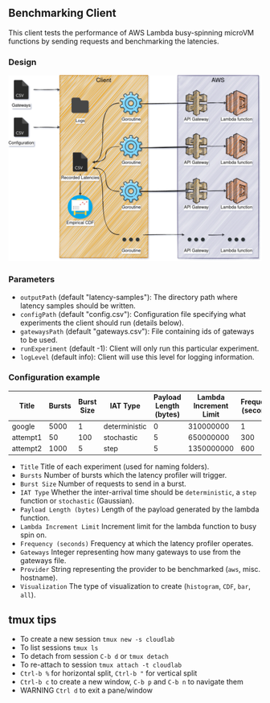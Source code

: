 ## Benchmarking Client
This client tests the performance of 
AWS Lambda busy-spinning microVM functions by sending requests and benchmarking the
latencies. 

### Design
![design](design/diagram.png)

### Parameters
- `outputPath` (default "latency-samples"): The directory path where latency samples should be written.
- `configPath` (default "config.csv"): Configuration file specifying what experiments the client should run (details below).
- `gatewaysPath` (default "gateways.csv"): File containing ids of gateways to be used.
- `runExperiment` (default -1): Client will only run this particular experiment.
- `logLevel` (default info): Client will use this level for logging information.

### Configuration example 

| Title        | Bursts | Burst Size | IAT Type      | Payload Length (bytes) | Lambda Increment Limit | Frequency (seconds) | Gateways | Provider        | Visualization
|--------------|--------|------------|---------------|------------------------|------------------------|---------------------|----------|-----------------|---------
| google       | 5000   | 1          | deterministic | 0                      | 310000000              | 1                   | 1       | www.google.com  | all
| attempt1     | 50     | 100        | stochastic    | 5                      | 650000000              | 300                 | 150      | aws             | cdf
| attempt2     | 1000   | 5          | step          | 5                      | 1350000000             | 600                 | 100      | aws             | histogram

- `Title` Title of each experiment (used for naming folders).
- `Bursts` Number of bursts which the latency profiler will trigger.
- `Burst Size` Number of requests to send in a burst.
- `IAT Type` Whether the inter-arrival time should be `deterministic`, a `step` function or `stochastic` (Gaussian).
- `Payload Length (bytes)` Length of the payload generated by the lambda function.
- `Lambda Increment Limit` Increment limit for the lambda function to busy spin on.
- `Frequency (seconds)` Frequency at which the latency profiler operates.
- `Gateways` Integer representing how many gateways to use from the gateways file.
- `Provider` String representing the provider to be benchmarked (`aws`, misc. hostname).
- `Visualization` The type of visualization to create (`histogram`, `CDF`, `bar`, `all`).

## tmux tips
- To create a new session `tmux new -s cloudlab`
- To list sessions `tmux ls`
- To detach from session `C-b d` or `tmux detach`
- To re-attach to session `tmux attach -t cloudlab`
- `Ctrl-b %` for horizontal split, `Ctrl-b "` for vertical split
- `Ctrl-b c` to create a new window, `C-b p` and `C-b n` to navigate them
- WARNING `Ctrl d` to exit a pane/window